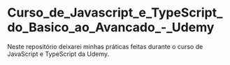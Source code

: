 # Curso_de_Javascript_e_TypeScript_do_Basico_ao_Avancado_-_Udemy
Neste repositório deixarei minhas práticas feitas durante o curso de JavaScript e TypeScript da Udemy.
